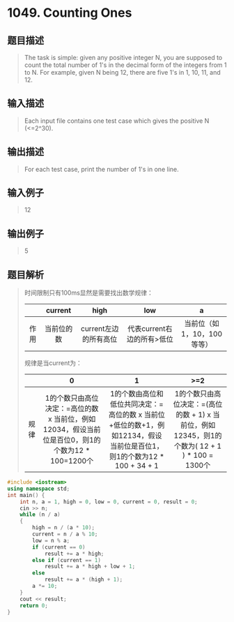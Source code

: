 # 1049. Counting Ones

## 题目描述

> The task is simple: given any positive integer N, you are supposed to count the total number of 1's in the decimal form of the integers from 1 to N. For example, given N being 12, there are five 1's in 1, 10, 11, and 12.

## 输入描述

> Each input file contains one test case which gives the positive N (<=2^30).

## 输出描述

> For each test case, print the number of 1's in one line.

## 输入例子

> 12

## 输出例子

> 5

## 题目解析

>时间限制只有100ms显然是需要找出数学规律：
>
>|| current | high  | low  |a|
>| :---: |:--:| :---:| :---:|:--:|
>| 作用| 当前位的数 | current左边的所有高位 |代表current右边的所有>低位|当前位（如1，10，100等等）
>
>规律是当current为：
>
>|| 0 | 1  | >=2  |
>| :---: |:--:| :---:| :---:|
>| 规律| 1的个数只由高位决定：=高位的数 x 当前位，例如12034，假设当前位是百位0，则1的个数为12 * 100=1200个 | 1的个数由高位和低位共同决定：=高位的数 x 当前位+低位的数+1，例如12134，假设当前位是百位1，则1的个数为12 * 100 + 34 + 1 |1的个数只由高位决定：=(高位的数 + 1) x 当前位，例如12345，则1的个数为( 12 + 1 ) * 100 = 1300个

```C++
#include <iostream>
using namespace std;
int main() {
	int n, a = 1, high = 0, low = 0, current = 0, result = 0;
	cin >> n;
	while (n / a)
	{
		high = n / (a * 10);
		current = n / a % 10;
		low = n % a;
		if (current == 0)
			result += a * high;
		else if (current == 1)
			result += a * high + low + 1;
		else
			result += a * (high + 1);
		a *= 10;
	}
	cout << result;
	return 0;
}
```